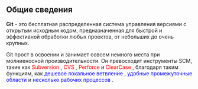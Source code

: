 ## Общие сведения

**Git** - это бесплатная распределенная система управления версиями с открытым исходным кодом, предназначенная для быстрой и эффективной обработки любых проектов, от небольших до очень крупных.

Git прост в освоении и занимает совсем немного места при молниеносной производительности. Он превосходит инструменты SCM, такие как <span style = "color: red"> Subversion </span>, <span style = "color: red"> CVS </span>, <span style = "color: red"> Perforce </span> и <span style = "color: red"> ClearCase </span>, благодаря таким функциям, как <span style = "color: blue"> дешевое локальное ветвление </span>, <span style = "color: blue"> удобные промежуточные области </span> и <span style = "color: blue"> несколько рабочих процессов </span>.